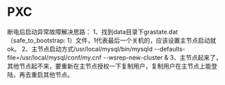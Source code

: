 # PXC
断电后启动异常故障解决思路：
1、找到data目录下grastate.dat（safe_to_bootstrap: 1）文件，1代表最后一个关机的，应该设置主节点启动就ok。
2、主节点启动方式/usr/local/mysql/bin/mysqld --defaults-file=/usr/local/mysql/conf/my.cnf  --wsrep-new-cluster &
3、主节点起来了，其他节点起不来，要重新在主节点授权一下复制用户，复制用户在主节点上能登陆，再去重启其他节点。


